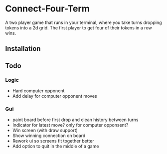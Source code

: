 # Connect-Four-Term

A two player game that runs in your terminal, where you take turns dropping tokens into a 2d grid. The first player to get four of their tokens in a row wins.

## Installation

## Todo

### Logic

- Hard computer opponent
- Add delay for computer opponent moves

### Gui

- paint board before first drop and clean history between turns
- Indicator for latest move? only for computer opponsent?
- Win screen (with draw support)
- Show winning connection on board
- Rework ui so screens fit together better
- Add option to quit in the middle of a game
